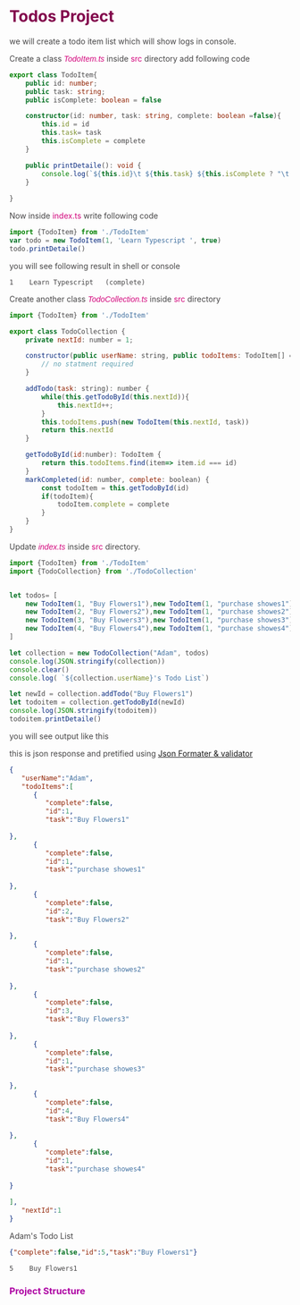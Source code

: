 <style>
@import url('https://fonts.googleapis.com/css?family=Nunito+Sans:200,200i,300,300i,400,400i,600,600i,700,700i,800,800i,900,900i|Open+Sans+Condensed:300&display=swap');
body{ color: #474647; }
.text {color:#d3077d; }
.all {color:#d3077d;}
.box { display:in-line; width:auto; height:20px;
	background:#eee; border: 1px solid #b0aeb0;padding:15px;
	color: #d3077d; }
.out-box { display:block; width:auto; height:auto;
			border: 1px solid #eee; margin:2px;
			padding-left:20px; padding-top:20px; padding-bottom:20px;}

.gray {color:#474647; font-weight: 300;font-style: italic; }
.sz-200 {font-weight: 200; font-family: 'Nunito Sans', sans-serif;}
.sz-300 {font-weight: 300; font-family: 'Nunito Sans', sans-serif;}
.sz-400 {font-weight: 400; font-family: 'Nunito Sans', sans-serif;}
.sz-500 {font-weight: 500; font-family: 'Nunito Sans', sans-serif;}
.sz-600 {font-weight: 600; font-family: 'Nunito Sans', sans-serif;}
.sz-700 {font-weight: 700; font-family: 'Nunito Sans', sans-serif;}
.sz-800 {font-weight: 800; font-family: 'Nunito Sans', sans-serif;}
.sz-900 {font-weight: 900; font-family: 'Nunito Sans', sans-serif;}

.italic {font-style: italic;}
.title-1{color:#83044d; }
.title-2{color:#a21767; }
.title-3{color:#ae05a4; }
.title-4{color:#d51fbc; }
.title-5{color:#8d0654; }
</style>

# <span class="title-1 b-300">Todos Project</span>
we will create a todo item list which will show logs in console.

Create a class <span class="text italic sz-300">TodoItem.ts</span> inside <span class="text">src </span> directory 
add following code 
```ts
export class TodoItem{
	public id: number;
	public task: string;
	public isComplete: boolean = false

	constructor(id: number, task: string, complete: boolean =false){
		this.id = id
		this.task= task
		this.isComplete = complete
	}

	public printDetaile(): void {
		console.log(`${this.id}\t ${this.task} ${this.isComplete ? "\t(complete)" : "" }`)
	}
	
}
```
Now inside <span class="text">index.ts </span> write following code
```ts
import {TodoItem} from './TodoItem'
var todo = new TodoItem(1, 'Learn Typescript ', true)
todo.printDetaile()
```
you will see following result in shell or console
```shell
1	 Learn Typescript  	(complete)
```


Create another class <span class="text italic sz-300">TodoCollection.ts</span> inside <span class="text">src </span> directory 

```js
import {TodoItem} from './TodoItem'

export class TodoCollection {
	private nextId: number = 1;

	constructor(public userName: string, public todoItems: TodoItem[] = []){
		// no statment required
	}

	addTodo(task: string): number {
		while(this.getTodoById(this.nextId)){
			this.nextId++;
		}
		this.todoItems.push(new TodoItem(this.nextId, task))
		return this.nextId
	}

	getTodoById(id:number): TodoItem {
		return this.todoItems.find(item=> item.id === id)
	}
	markCompleted(id: number, complete: boolean) {
		const todoItem = this.getTodoById(id)
		if(todoItem){
			todoItem.complete = complete
		}
	}
}
```

Update  <span class="text italic sz-300">index.ts</span> inside <span class="text">src </span> directory.
```js
import {TodoItem} from './TodoItem'
import {TodoCollection} from './TodoCollection'


let todos= [
	new TodoItem(1, "Buy Flowers1"),new TodoItem(1, "purchase showes1"),
	new TodoItem(2, "Buy Flowers2"),new TodoItem(1, "purchase showes2"),
	new TodoItem(3, "Buy Flowers3"),new TodoItem(1, "purchase showes3"),
	new TodoItem(4, "Buy Flowers4"),new TodoItem(1, "purchase showes4"),
]

let collection = new TodoCollection("Adam", todos)
console.log(JSON.stringify(collection)) 
console.clear()
console.log( `${collection.userName}'s Todo List`)

let newId = collection.addTodo("Buy Flowers1")
let todoitem = collection.getTodoById(newId)
console.log(JSON.stringify(todoitem)) 
todoitem.printDetaile()
```

you will see output like this

this is json response and pretified using [Json Formater & validator](https://jsonformatter.curiousconcept.com/)
```json
{
   "userName":"Adam",
   "todoItems":[
      {
         "complete":false,
         "id":1,
         "task":"Buy Flowers1"
      
},
      {
         "complete":false,
         "id":1,
         "task":"purchase showes1"
      
},
      {
         "complete":false,
         "id":2,
         "task":"Buy Flowers2"
      
},
      {
         "complete":false,
         "id":1,
         "task":"purchase showes2"
      
},
      {
         "complete":false,
         "id":3,
         "task":"Buy Flowers3"
      
},
      {
         "complete":false,
         "id":1,
         "task":"purchase showes3"
      
},
      {
         "complete":false,
         "id":4,
         "task":"Buy Flowers4"
      
},
      {
         "complete":false,
         "id":1,
         "task":"purchase showes4"
      
}
   
],
   "nextId":1
}
```

Adam's Todo List
```json
{"complete":false,"id":5,"task":"Buy Flowers1"}
```
```shell
5	 Buy Flowers1
```

### <span class="title-3 b-300">Project Structure </span>
